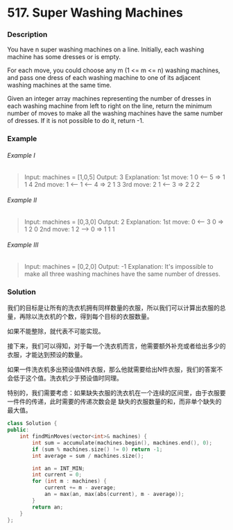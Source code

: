 # 517. Super Washing Machines

### Description

You have n super washing machines on a line. Initially, each washing machine has some dresses or is empty.

For each move, you could choose any m (1 <= m <= n) washing machines, and pass one dress of each washing machine to one of its adjacent washing machines at the same time.

Given an integer array machines representing the number of dresses in each washing machine from left to right on the line, return the minimum number of moves to make all the washing machines have the same number of dresses. If it is not possible to do it, return -1.

### Example 

###### Example I

> Input: machines = [1,0,5]
> Output: 3
> Explanation:
> 1st move:    1     0 <-- 5    =>    1     1     4
> 2nd move:    1 <-- 1 <-- 4    =>    2     1     3
> 3rd move:    2     1 <-- 3    =>    2     2     2

###### Example II

> Input: machines = [0,3,0]
> Output: 2
> Explanation:
> 1st move:    0 <-- 3     0    =>    1     2     0
> 2nd move:    1     2 --> 0    =>    1     1     1

###### Example III

> Input: machines = [0,2,0]
> Output: -1
> Explanation:
> It's impossible to make all three washing machines have the same number of dresses.

### Solution

我们的目标是让所有的洗衣机拥有同样数量的衣服，所以我们可以计算出衣服的总量，再除以洗衣机的个数，得到每个目标的衣服数量。

如果不能整除，就代表不可能实现。

接下来，我们可以得知，对于每一个洗衣机而言，他需要额外补充或者给出多少的衣服，才能达到预设的数量。

如果一件洗衣机多出预设值N件衣服，那么他就需要给出N件衣服，我们的答案不会低于这个值。洗衣机少于预设值时同理。

特别的，我们需要考虑：如果缺失衣服的洗衣机在一个连续的区间里，由于衣服要一件件的传递，此时需要的传递次数会是
缺失的衣服数量的和，而非单个缺失的最大值。

```c++
class Solution {
public:
    int findMinMoves(vector<int>& machines) {
        int sum = accumulate(machines.begin(), machines.end(), 0);
        if (sum % machines.size() != 0) return -1;
        int average = sum / machines.size();

        int an = INT_MIN;
        int current = 0;
        for (int m : machines) {
            current += m - average;
            an = max(an, max(abs(current), m - average));
        }
        return an;
    }
};
```
